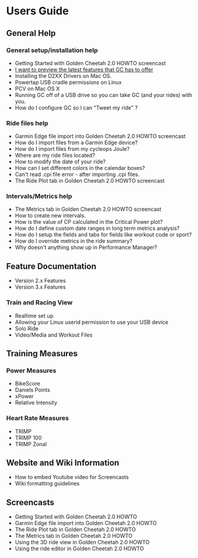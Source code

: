 # Users Guide
## General Help
### General setup/installation help
* Getting Started with Golden Cheetah 2.0 HOWTO screencast
* [I want to preview the latest features that GC has to offer](https://github.com/srhea/GoldenCheetah/wiki/I-want-to-preview-the-latest-features-that-GC-has-to-offer.)
* Installing the D2XX Drivers on Mac OS.
* Powertap USB cradle permissions on Linux
* PCV on Mac OS X
* Running GC off of a USB drive so you can take GC (and your rides) with you.
* How do I configure GC so I can "Tweet my ride" ?

### Ride files help
* Garmin Edge file import into Golden Cheetah 2.0 HOWTO screencast
* How do I import files from a Garmin Edge device?
* How do I import files from my cycleops Joule?
* Where are my ride files located?
* How to modify the date of your ride?
* How can I set different colors in the calendar boxes?
* Can't read .cpi file error - after importing .cpi files.
* The Ride Plot tab in Golden Cheetah 2.0 HOWTO screencast

### Intervals/Metrics help
* The Metrics tab in Golden Cheetah 2.0 HOWTO screencast
* How to create new intervals.
* How is the value of CP calculated in the Critical Power plot?
* How do I define custom date ranges in long term metrics analysis?
* How do I setup the fields and tabs for fields like workout code or sport?
* How do I override metrics in the ride summary?
* Why doesn't anything show up in Performance Manager?

## Feature Documentation
* Version 2.x Features
* Version 3.x Features

### Train and Racing View
* Realtime set up
* Allowing your Linux userid permission to use your USB device
* Solo Ride
* Video/Media and Workout Files

## Training Measures
### Power Measures
* BikeScore
* Daniels Points
* xPower
* Relative Intensity

### Heart Rate Measures
* TRIMP
* TRIMP 100
* TRIMP Zonal

## Website and Wiki Information
* How to embed Youtube video for Screencasts
* Wiki formatting guidelines

## Screencasts
* Getting Started with Golden Cheetah 2.0 HOWTO
* Garmin Edge file import into Golden Cheetah 2.0 HOWTO
* The Ride Plot tab in Golden Cheetah 2.0 HOWTO
* The Metrics tab in Golden Cheetah 2.0 HOWTO
* Using the 3D ride view in Golden Cheetah 2.0 HOWTO
* Using the ride editor in Golden Cheetah 2.0 HOWTO